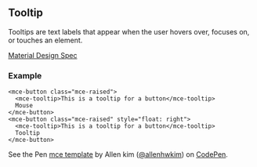 <a name="Tooltip"></a>

## Tooltip
Tooltips are text labels that appear when the user hovers over, focuses on, or touches an element.

[Material Design Spec](https://material.io/guidelines/components/tooltips.html)

###  Example
```
<mce-button class="mce-raised">
  <mce-tooltip>This is a tooltip for a button</mce-tooltip>
  Mouse
</mce-button>
<mce-button class="mce-raised" style="float: right">
  <mce-tooltip>This is a tooltip for a button</mce-tooltip>
  Tooltip
</mce-button>
```

<p data-height="300" data-theme-id="32189" data-slug-hash="ZvvQap" data-default-tab="result" data-user="allenhwkim" data-embed-version="2" data-pen-title="mce template" class="codepen">See the Pen <a href="https://codepen.io/allenhwkim/pen/PEJKKo/">mce template</a> by Allen kim (<a href="https://codepen.io/allenhwkim">@allenhwkim</a>) on <a href="https://codepen.io">CodePen</a>.</p>
<script async src="https://production-assets.codepen.io/assets/embed/ei.js"></script>

